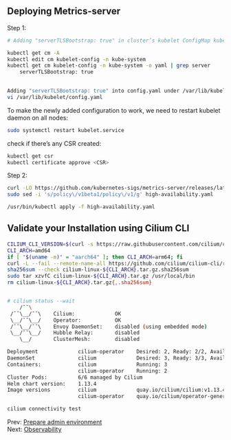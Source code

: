 
## Deploying Metrics-server

Step 1:

```bash
# Adding "serverTLSBootstrap: true" in cluster’s kubelet ConfigMap kubelet-config.

kubectl get cm -A
kubectl edit cm kubelet-config -n kube-system
kubectl get cm kubelet-config -n kube-system -o yaml | grep server
    serverTLSBootstrap: true
	

Adding "serverTLSBootstrap: true" into config.yaml under /var/lib/kubelet/ on all cluster nodes.
vi /var/lib/kubelet/config.yaml
```

To make the newly added configuration to work, we need to restart kubelet daemon on all nodes:
```bash
sudo systemctl restart kubelet.service
```

check if there’s any CSR created:
```bash
kubectl get csr
kubectl certificate approve <CSR>
``` 


Step 2:
```bash
curl -LO https://github.com/kubernetes-sigs/metrics-server/releases/latest/download/high-availability.yaml
sudo sed -i 's/policy\/v1beta1/policy\/v1/g' high-availability.yaml

/usr/bin/kubectl apply -f high-availability.yaml
```




## Validate your Installation using Cilium CLI

```bash
CILIUM_CLI_VERSION=$(curl -s https://raw.githubusercontent.com/cilium/cilium-cli/master/stable.txt)
CLI_ARCH=amd64
if [ "$(uname -m)" = "aarch64" ]; then CLI_ARCH=arm64; fi
curl -L --fail --remote-name-all https://github.com/cilium/cilium-cli/releases/download/${CILIUM_CLI_VERSION}/cilium-linux-${CLI_ARCH}.tar.gz{,.sha256sum}
sha256sum --check cilium-linux-${CLI_ARCH}.tar.gz.sha256sum
sudo tar xzvfC cilium-linux-${CLI_ARCH}.tar.gz /usr/local/bin
rm cilium-linux-${CLI_ARCH}.tar.gz{,.sha256sum}


# cilium status --wait
    /¯¯\
 /¯¯\__/¯¯\    Cilium:             OK
 \__/¯¯\__/    Operator:           OK
 /¯¯\__/¯¯\    Envoy DaemonSet:    disabled (using embedded mode)
 \__/¯¯\__/    Hubble Relay:       disabled
    \__/       ClusterMesh:        disabled

Deployment             cilium-operator    Desired: 2, Ready: 2/2, Available: 2/2
DaemonSet              cilium             Desired: 3, Ready: 3/3, Available: 3/3
Containers:            cilium             Running: 3
                       cilium-operator    Running: 2
Cluster Pods:          6/6 managed by Cilium
Helm chart version:    1.13.4
Image versions         cilium             quay.io/cilium/cilium:v1.13.4@sha256:bde8800d61aaad8b8451b10e247ac7bdeb7af187bb698f83d40ad75a38c1ee6b: 3
                       cilium-operator    quay.io/cilium/operator-generic:v1.13.4@sha256:09ab77d324ef4d31f7d341f97ec5a2a4860910076046d57a2d61494d426c6301: 2

cilium connectivity test
```

Prev: [Prepare admin environment](11-kubectl-env.md)<br>
Next: [Observability](13-cleanup-next-steps.md)